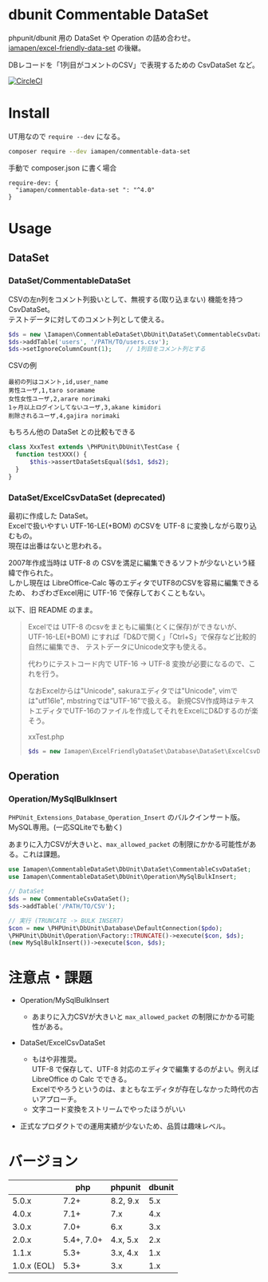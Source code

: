 dbunit Commentable DataSet
===============

phpunit/dbunit 用の DataSet や Operation の詰め合わせ。  
[iamapen/excel-friendly-data-set](https://packagist.org/packages/iamapen/excel-friendly-data-set) の後継。

DBレコードを「1列目がコメントのCSV」で表現するための CsvDataSet など。  

[![CircleCI](https://circleci.com/gh/iamapen/dbunit-CommentableDataSet.svg?style=shield)](https://circleci.com/gh/iamapen/dbunit-CommentableDataSet)

Install
=======

UT用なので `require --dev` になる。

```bash
composer require --dev iamapen/commentable-data-set
```

手動で composer.json に書く場合
```
require-dev: {
  "iamapen/commentable-data-set ": "^4.0"
}
```

Usage
=====

## DataSet

### DataSet/CommentableDataSet
CSVの左n列をコメント列扱いとして、無視する(取り込まない) 機能を持つ CsvDataSet。  
テストデータに対してのコメント列として使える。

```php
$ds = new \Iamapen\CommentableDataSet\DbUnit\DataSet\CommentableCsvDataSet();
$ds->addTable('users', '/PATH/TO/users.csv');
$ds->setIgnoreColumnCount(1);    // 1列目をコメント列とする
```
CSVの例
```csv
最初の列はコメント,id,user_name
男性ユーザ,1,taro soramame
女性女性ユーザ,2,arare norimaki
1ヶ月以上ログインしてないユーザ,3,akane kimidori
削除されるユーザ,4,gajira norimaki
```

もちろん他の DataSet との比較もできる
```php
class XxxTest extends \PHPUnit\DbUnit\TestCase {
  function testXXX() {
      $this->assertDataSetsEqual($ds1, $ds2);
  }
}
```


### DataSet/ExcelCsvDataSet (deprecated)

最初に作成した DataSet。  
Excelで扱いやすい UTF-16-LE(+BOM) のCSVを UTF-8 に変換しながら取り込むもの。  
現在は出番はないと思われる。

2007年作成当時は UTF-8 の CSVを満足に編集できるソフトが少ないという経緯で作られた。  
しかし現在は LibreOffice-Calc 等のエディタでUTF8のCSVを容易に編集できるため、
わざわざExcel用に UTF-16 で保存しておくこともない。


以下、旧 README のまま。

> Excelでは UTF-8 のcsvをまともに編集(とくに保存)ができないが、
UTF-16-LE(+BOM) にすれば「D&Dで開く」「Ctrl+S」で保存など比較的自然に編集でき、
テストデータにUnicode文字も使える。
> 
> 代わりにテストコード内で UTF-16 -> UTF-8 変換が必要になるので、これを行う。
> 
> 
> なおExcelからは"Unicode", sakuraエディタでは"Unicode", vimでは"utf16le", mbstringでは"UTF-16"で扱える。
> 新規CSV作成時はテキストエディタでUTF-16のファイルを作成してそれをExcelにD&Dするのが楽そう。
> 
> xxTest.php
> ```php
> $ds = new Iamapen\ExcelFriendlyDataSet\Database\DataSet\ExcelCsvDataSet();
> ```


## Operation

### Operation/MySqlBulkInsert
`PHPUnit_Extensions_Database_Operation_Insert` のバルクインサート版。  
MySQL専用。(一応SQLiteでも動く)

あまりに入力CSVが大きいと、`max_allowed_packet` の制限にかかる可能性がある。これは課題。

```php
use Iamapen\CommentableDataSet\DbUnit\DataSet\CommentableCsvDataSet;
use Iamapen\CommentableDataSet\DbUnit\Operation\MySqlBulkInsert;

// DataSet
$ds = new CommentableCsvDataSet();
$ds->addTable('/PATH/TO/CSV');

// 実行 (TRUNCATE -> BULK INSERT)
$con = new \PHPUnit\DbUnit\Database\DefaultConnection($pdo);
\PHPUnit\DbUnit\Operation\Factory::TRUNCATE()->execute($con, $ds);
(new MySqlBulkInsert())->execute($con, $ds);
```


# 注意点・課題
- Operation/MySqlBulkInsert
  - あまりに入力CSVが大きいと `max_allowed_packet` の制限にかかる可能性がある。

- DataSet/ExcelCsvDataSet
  - もはや非推奨。  
    UTF-8 で保存して、UTF-8 対応のエディタで編集するのがよい。例えば LibreOffice の Calc でできる。  
    Excelでやろうというのは、まともなエディタが存在しなかった時代の古いアプローチ。
  - 文字コード変換をストリームでやったほうがいい

- 正式なプロダクトでの運用実績が少ないため、品質は趣味レベル。


# バージョン
|             | php        | phpunit  | dbunit |
|-------------|------------|----------|--------|
| 5.0.x       | 7.2+       | 8.2, 9.x | 5.x    |
| 4.0.x       | 7.1+       | 7.x      | 4.x    |
| 3.0.x       | 7.0+       | 6.x      | 3.x    |
| 2.0.x       | 5.4+, 7.0+ | 4.x, 5.x | 2.x    |
| 1.1.x       | 5.3+       | 3.x, 4.x | 1.x    |
| 1.0.x (EOL) | 5.3+       | 3.x      | 1.x    |


